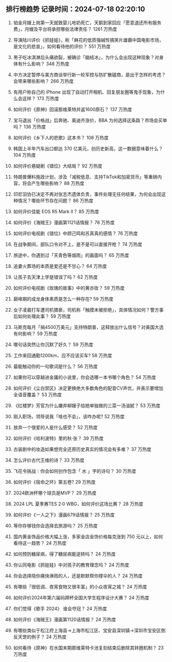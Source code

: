 
## 排行榜趋势 记录时间：2024-07-18 02:20:10
  
  1. 铂金月嫂上岗第一天就致婴儿呛奶死亡，天鹅到家回应「愿意退还所有服务费」，月嫂及平台将承担哪些法律责任？ 1261 万热度
    
  2. 导演陆川评价《抓娃娃》，称「麻花的低质强碱性搞笑片雄霸中国电影市场，是文化的悲哀」，如何看待他的评价？ 551 万热度
    
  3. 男子吃冰淇淋后头痛欲裂，被确诊「脑结冰」，为什么会出现这种现象？对身体有什么影响？ 348 万热度
    
  4. 中方决定暂停与美方商谈举行新一轮军控与防扩散磋商，是出于怎样的考虑？会带来哪些影响？ 266 万热度
    
  5. 有用户称自己的 iPhone 出现了自动打开相机、回复朋友圈等鬼手现象，为什么会这样？ 173 万热度
    
  6. 如何评价《原神》回滚那维莱特并返1600原石？ 137 万热度
    
  7. 宝马退出「价格战」后奔驰、奥迪齐涨价，BBA 为何选择这条路？市场会买单吗？ 136 万热度
    
  8. 如何评价《乡下人的悲歌》这本书？ 108 万热度
    
  9. 韩国上半年汽车出口额达 370 亿美元，创历史新高，这一数据意味着什么？ 104 万热度
    
  10. 如何评价悬疑剧《错位》大结局？ 92 万热度
    
  11. 特朗普爆料施政计划，涉及「减税低息、支持TikTok和加密货币」等重磅内容，将会产生哪些影响？ 88 万热度
    
  12. 印尼羽协已决定不再对张志杰遗体负责，事件处理无任何结果，为何会出现这种情况？哪些环节存在问题？ 86 万热度
    
  13. 如何评价佳能 EOS R5 Mark II？ 85 万热度
    
  14. 如何评价《海贼王》漫画第1121话情报？ 78 万热度
    
  15. 如何评价电视剧《错位》中顾己鸣和苏真真的感情？ 76 万热度
    
  16. 在战争期间，部队口令对不上，是不是可以直接开枪？ 74 万热度
    
  17. 旅途中，你遇到过「天青色等烟雨」的画面吗？ 65 万热度
    
  18. 追妻火葬场的本质是爱还是不甘心？ 64 万热度
    
  19. 让孩子去天津上学是错误了吗？ 62 万热度
    
  20. 如何评价电视剧《玫瑰的故事》中的黄亦玫？ 59 万热度
    
  21. 巅峰期的成龙身体素质是怎么一种存在? 59 万热度
    
  22. 女子凌晨打车遭司机猥亵，司机称「触摸未被拒绝」，具体情况如何？警方事后如何处理此事？ 59 万热度
    
  23. 马斯克每月「捐4500万美元」支持特朗普，这释放出什么信号？对美国大选有何影响？ 59 万热度
    
  24. 哪句话突然让你沉默了好久？ 59 万热度
    
  25. 工作来回通勤1200km，应不应该买车? 58 万热度
    
  26. 最能触动你的一句歌词是什么？ 56 万热度
    
  27. 如果你可以穿越进金庸的小说里，你会选哪一本书哪个角色？ 54 万热度
    
  28. 如何评价《尘白禁区》决定更换绝大多数角色的配音CV声优，并表示要增加全语音覆盖？ 53 万热度
    
  29. 《红楼梦》芳官为什么嫌弃柳嫂子给她单独做的三菜一汤油腻？ 53 万热度
    
  30. 刚入职场，领导说我「啥也不会」，该咋办呢? 52 万热度
    
  31. 放弃一个很爱的人是什么感受？ 52 万热度
    
  32. 如何评价《哈利波特》里的秋·张？ 39 万热度
    
  33. 古装剧中的妆造如果想完全还原历史真实的情况会有多难？ 37 万热度
    
  34. 怎么评价古代王维的诗？ 33 万热度
    
  35. 飞花令挑战｜你会如何创作包含「 水 」字的诗句？ 30 万热度
    
  36. 如何评价《宿命之环》第五卷? 29 万热度
    
  37. 2024欧洲杯哪个球员是MVP？ 29 万热度
    
  38. 2024 LPL 夏季赛TES 2:0 WBG，如何评价这场比赛？ 28 万热度
    
  39. 如何评价《一人之下》漫画679话情报？ 25 万热度
    
  40. 等你存够钱你会选择去旅游吗？ 25 万热度
    
  41. 国内黄金饰品价格大幅上涨，多家金店金饰价格每克涨到 750 元以上，如何看待这一趋势？ 24 万热度
    
  42. 如何预防糖尿病，得了糖尿病能逆转吗？ 24 万热度
    
  43. 你认同电影《抓娃娃》中对孩子的教育理念吗？ 24 万热度
    
  44. 你会选择陪你痛快淋雨的人，还是默默帮你撑伞的人？ 24 万热度
    
  45. 有哪些「很低调、夜宵食物又很丰富」的小众夜宵之城？ 24 万热度
    
  46. 如何评价2024年第六届码蹄杯全国大学生程序设计大赛？ 24 万热度
    
  47. 你们觉得《歌手 2024》 谁会夺冠？ 24 万热度
    
  48. 如何评价《海贼王》漫画第1120话情报？ 24 万热度
    
  49. 有哪些类似于松江府上海县→上海市松江区、宝安县深圳镇→深圳市宝安区倒反天罡的例子？ 24 万热度
    
  50. 如何看待《原神》在水国末期那维莱特卡池复刻结束后删除其转圈机制？ 23 万热度
    